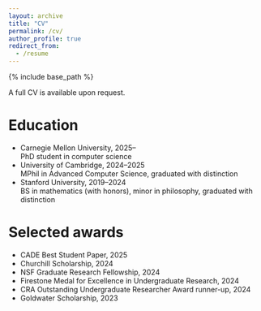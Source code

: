 ```yaml
---
layout: archive
title: "CV"
permalink: /cv/
author_profile: true
redirect_from:
  - /resume
---
```


{% include base_path %}

A full CV is available upon request.

Education
======
* Carnegie Mellon University, 2025&ndash;  
  PhD student in computer science
* University of Cambridge, 2024&ndash;2025  
  MPhil in Advanced Computer Science, graduated with distinction
* Stanford University, 2019&ndash;2024  
  BS in mathematics (with honors), minor in philosophy, graduated with distinction

Selected awards
======
* CADE Best Student Paper, 2025
* Churchill Scholarship, 2024
* NSF Graduate Research Fellowship, 2024
* Firestone Medal for Excellence in Undergraduate Research, 2024
* CRA Outstanding Undergraduate Researcher Award runner-up, 2024
* Goldwater Scholarship, 2023
